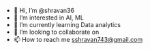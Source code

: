 - 👋 Hi, I’m @shravan36
- 👀 I’m interested in AI, ML
- 🌱 I’m currently learning Data analytics
- 💞️ I’m looking to collaborate on 
- 📫 How to reach me sshravan743@gmail.com

<!---
shravan36/shravan36 is a ✨ special ✨ repository because its `README.md` (this file) appears on your GitHub profile.
You can click the Preview link to take a look at your changes.
--->
